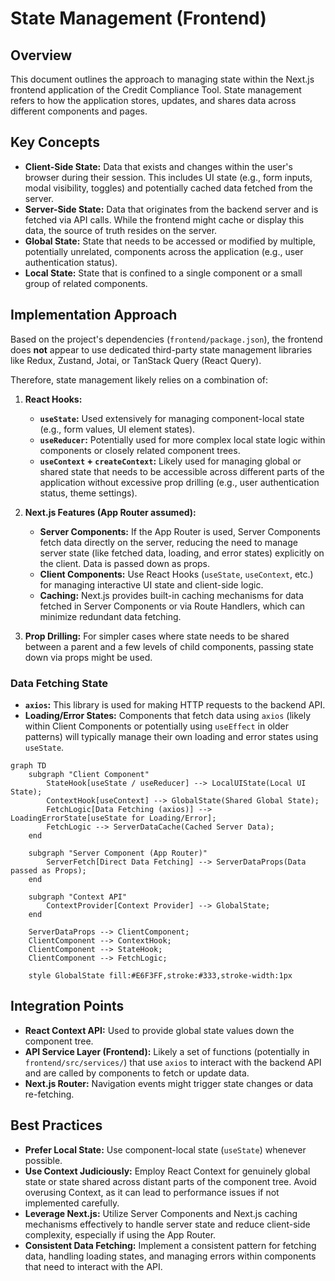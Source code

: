 # State Management (Frontend)

## Overview

This document outlines the approach to managing state within the Next.js frontend application of the Credit Compliance Tool. State management refers to how the application stores, updates, and shares data across different components and pages.

## Key Concepts

*   **Client-Side State:** Data that exists and changes within the user's browser during their session. This includes UI state (e.g., form inputs, modal visibility, toggles) and potentially cached data fetched from the server.
*   **Server-Side State:** Data that originates from the backend server and is fetched via API calls. While the frontend might cache or display this data, the source of truth resides on the server.
*   **Global State:** State that needs to be accessed or modified by multiple, potentially unrelated, components across the application (e.g., user authentication status).
*   **Local State:** State that is confined to a single component or a small group of related components.

## Implementation Approach

Based on the project's dependencies (`frontend/package.json`), the frontend does **not** appear to use dedicated third-party state management libraries like Redux, Zustand, Jotai, or TanStack Query (React Query).

Therefore, state management likely relies on a combination of:

1.  **React Hooks:**
    *   **`useState`:** Used extensively for managing component-local state (e.g., form values, UI element states).
    *   **`useReducer`:** Potentially used for more complex local state logic within components or closely related component trees.
    *   **`useContext` + `createContext`:** Likely used for managing global or shared state that needs to be accessible across different parts of the application without excessive prop drilling (e.g., user authentication status, theme settings).

2.  **Next.js Features (App Router assumed):**
    *   **Server Components:** If the App Router is used, Server Components fetch data directly on the server, reducing the need to manage server state (like fetched data, loading, and error states) explicitly on the client. Data is passed down as props.
    *   **Client Components:** Use React Hooks (`useState`, `useContext`, etc.) for managing interactive UI state and client-side logic.
    *   **Caching:** Next.js provides built-in caching mechanisms for data fetched in Server Components or via Route Handlers, which can minimize redundant data fetching.

3.  **Prop Drilling:** For simpler cases where state needs to be shared between a parent and a few levels of child components, passing state down via props might be used.

### Data Fetching State

*   **`axios`:** This library is used for making HTTP requests to the backend API.
*   **Loading/Error States:** Components that fetch data using `axios` (likely within Client Components or potentially using `useEffect` in older patterns) will typically manage their own loading and error states using `useState`.

```mermaid
graph TD
    subgraph "Client Component"
        StateHook[useState / useReducer] --> LocalUIState(Local UI State);
        ContextHook[useContext] --> GlobalState(Shared Global State);
        FetchLogic[Data Fetching (axios)] --> LoadingErrorState[useState for Loading/Error];
        FetchLogic --> ServerDataCache(Cached Server Data);
    end

    subgraph "Server Component (App Router)"
        ServerFetch[Direct Data Fetching] --> ServerDataProps(Data passed as Props);
    end

    subgraph "Context API"
        ContextProvider[Context Provider] --> GlobalState;
    end

    ServerDataProps --> ClientComponent;
    ClientComponent --> ContextHook;
    ClientComponent --> StateHook;
    ClientComponent --> FetchLogic;

    style GlobalState fill:#E6F3FF,stroke:#333,stroke-width:1px
```

## Integration Points

*   **React Context API:** Used to provide global state values down the component tree.
*   **API Service Layer (Frontend):** Likely a set of functions (potentially in `frontend/src/services/`) that use `axios` to interact with the backend API and are called by components to fetch or update data.
*   **Next.js Router:** Navigation events might trigger state changes or data re-fetching.

## Best Practices

*   **Prefer Local State:** Use component-local state (`useState`) whenever possible.
*   **Use Context Judiciously:** Employ React Context for genuinely global state or state shared across distant parts of the component tree. Avoid overusing Context, as it can lead to performance issues if not implemented carefully.
*   **Leverage Next.js:** Utilize Server Components and Next.js caching mechanisms effectively to handle server state and reduce client-side complexity, especially if using the App Router.
*   **Consistent Data Fetching:** Implement a consistent pattern for fetching data, handling loading states, and managing errors within components that need to interact with the API.
